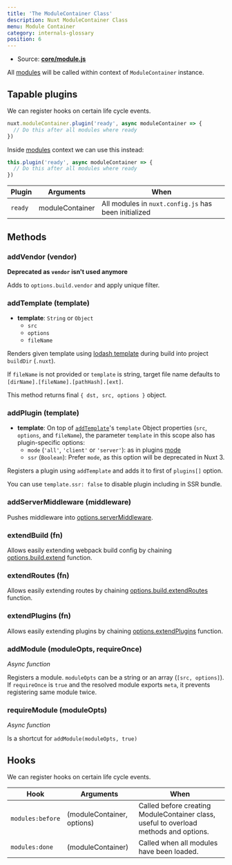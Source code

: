 ```yaml
---
title: 'The ModuleContainer Class'
description: Nuxt ModuleContainer Class
menu: Module Container
category: internals-glossary
position: 6
---
```


- Source: **[core/module.js](https://github.com/nuxt/nuxt.js/blob/dev/packages/core/src/module.js)**

All [modules](/docs/2.x/directory-structure/modules) will be called within context of `ModuleContainer` instance.

## Tapable plugins

We can register hooks on certain life cycle events.

```js
nuxt.moduleContainer.plugin('ready', async moduleContainer => {
  // Do this after all modules where ready
})
```

Inside [modules](/docs/2.x/directory-structure/modules) context we can use this instead:

```js
this.plugin('ready', async moduleContainer => {
  // Do this after all modules where ready
})
```

| Plugin  | Arguments       | When                                                 |
| ------- | --------------- | ---------------------------------------------------- |
| `ready` | moduleContainer | All modules in `nuxt.config.js` has been initialized |

## Methods

### addVendor (vendor)

**Deprecated as `vendor` isn't used anymore**

Adds to `options.build.vendor` and apply unique filter.

### addTemplate (template)

- **template**: `String` or `Object`
  - `src`
  - `options`
  - `fileName`

Renders given template using [lodash template](https://lodash.com/docs/4.17.4#template) during build into project `buildDir` (`.nuxt`).

If `fileName` is not provided or `template` is string, target file name defaults to `[dirName].[fileName].[pathHash].[ext]`.

This method returns final `{ dst, src, options }` object.

### addPlugin (template)

- **template**: On top of [`addTemplate`](#addtemplate-template)'s `template` Object properties (`src`, `options`, and `fileName`),
the parameter `template` in this scope also has plugin-specific options:
  - `mode` (`'all'`, `'client'` or `'server'`): as in plugins [mode](/docs/2.x/directory-structure/plugins#object-syntax) 
  - `ssr` (`Boolean`): Prefer `mode`, as this option will be deprecated in Nuxt 3.

Registers a plugin using `addTemplate` and adds it to first of `plugins[]` option.

You can use `template.ssr: false` to disable plugin including in SSR bundle.

### addServerMiddleware (middleware)

Pushes middleware into [options.serverMiddleware](/docs/2.x/configuration-glossary/configuration-servermiddleware).

### extendBuild (fn)

Allows easily extending webpack build config by chaining [options.build.extend](/docs/2.x/configuration-glossary/configuration-build#extend) function.

### extendRoutes (fn)

Allows easily extending routes by chaining [options.build.extendRoutes](/docs/2.x/configuration-glossary/configuration-router#extendroutes) function.

### extendPlugins (fn)

Allows easily extending plugins by chaining [options.extendPlugins](/docs/2.x/configuration-glossary/configuration-extend-plugins) function.

### addModule (moduleOpts, requireOnce)

_Async function_

Registers a module. `moduleOpts` can be a string or an array (`[src, options]`). If `requireOnce` is `true` and the resolved module exports `meta`, it prevents registering same module twice.

### requireModule (moduleOpts)

_Async function_

Is a shortcut for `addModule(moduleOpts, true)`

## Hooks

We can register hooks on certain life cycle events.

| Hook             | Arguments                  | When                                                                                  |
| ---------------- | -------------------------- | ------------------------------------------------------------------------------------- |
| `modules:before` | (moduleContainer, options) | Called before creating ModuleContainer class, useful to overload methods and options. |
| `modules:done`   | (moduleContainer)          | Called when all modules have been loaded.                                             |
